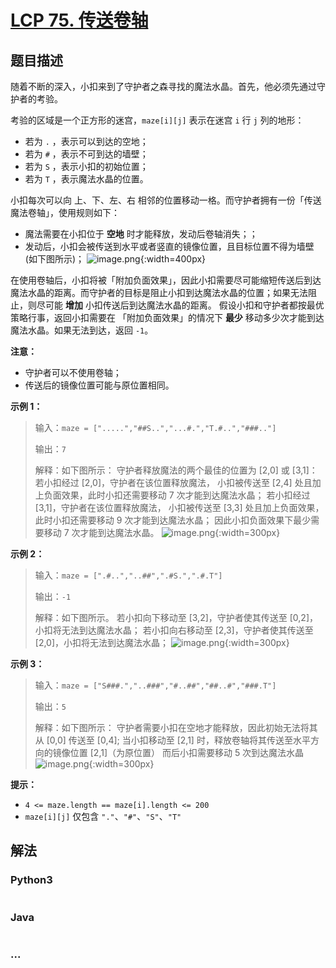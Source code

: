 # [LCP 75. 传送卷轴](https://leetcode.cn/problems/rdmXM7)

## 题目描述

<!-- 这里写题目描述 -->

随着不断的深入，小扣来到了守护者之森寻找的魔法水晶。首先，他必须先通过守护者的考验。

考验的区域是一个正方形的迷宫，`maze[i][j]` 表示在迷宫 `i` 行 `j` 列的地形：
- 若为 `.` ，表示可以到达的空地；
- 若为 `#` ，表示不可到达的墙壁；
- 若为 `S` ，表示小扣的初始位置；
- 若为 `T` ，表示魔法水晶的位置。

小扣每次可以向 上、下、左、右 相邻的位置移动一格。而守护者拥有一份「传送魔法卷轴」，使用规则如下：
- 魔法需要在小扣位于 **空地** 时才能释放，发动后卷轴消失；；
- 发动后，小扣会被传送到水平或者竖直的镜像位置，且目标位置不得为墙壁(如下图所示)；
![image.png](https://fastly.jsdelivr.net/gh/doocs/leetcode@main/lcp/LCP%2075.%20%E4%BC%A0%E9%80%81%E5%8D%B7%E8%BD%B4/images/1681789509-wTekFu-image.png){:width=400px}

在使用卷轴后，小扣将被「附加负面效果」，因此小扣需要尽可能缩短传送后到达魔法水晶的距离。而守护者的目标是阻止小扣到达魔法水晶的位置；如果无法阻止，则尽可能 **增加** 小扣传送后到达魔法水晶的距离。
假设小扣和守护者都按最优策略行事，返回小扣需要在 「附加负面效果」的情况下 **最少** 移动多少次才能到达魔法水晶。如果无法到达，返回 `-1`。

**注意：**
- 守护者可以不使用卷轴；
- 传送后的镜像位置可能与原位置相同。

**示例 1：**
>输入：`maze = [".....","##S..","...#.","T.#..","###.."]`
>
>输出：`7`
>
>解释：如下图所示：
>守护者释放魔法的两个最佳的位置为 [2,0] 或 [3,1]：
>若小扣经过 [2,0]，守护者在该位置释放魔法，
>小扣被传送至 [2,4] 处且加上负面效果，此时小扣还需要移动 7 次才能到达魔法水晶；
>若小扣经过 [3,1]，守护者在该位置释放魔法，
>小扣被传送至 [3,3] 处且加上负面效果，此时小扣还需要移动 9 次才能到达魔法水晶；
>因此小扣负面效果下最少需要移动 7 次才能到达魔法水晶。
![image.png](https://fastly.jsdelivr.net/gh/doocs/leetcode@main/lcp/LCP%2075.%20%E4%BC%A0%E9%80%81%E5%8D%B7%E8%BD%B4/images/1681714676-gksEMT-image.png){:width=300px}


**示例 2：**
>输入：`maze = [".#..","..##",".#S.",".#.T"]`
>
>输出：`-1`
>
>解释：如下图所示。
>若小扣向下移动至 [3,2]，守护者使其传送至 [0,2]，小扣将无法到达魔法水晶；
>若小扣向右移动至 [2,3]，守护者使其传送至 [2,0]，小扣将无法到达魔法水晶；
![image.png](https://fastly.jsdelivr.net/gh/doocs/leetcode@main/lcp/LCP%2075.%20%E4%BC%A0%E9%80%81%E5%8D%B7%E8%BD%B4/images/1681714693-LsxKAh-image.png){:width=300px}


**示例 3：**
>输入：`maze = ["S###.","..###","#..##","##..#","###.T"]`
>
>输出：`5`
>
>解释：如下图所示：
>守护者需要小扣在空地才能释放，因此初始无法将其从 [0,0] 传送至 [0,4];
>当小扣移动至 [2,1] 时，释放卷轴将其传送至水平方向的镜像位置 [2,1]（为原位置）
>而后小扣需要移动 5 次到达魔法水晶
![image.png](https://fastly.jsdelivr.net/gh/doocs/leetcode@main/lcp/LCP%2075.%20%E4%BC%A0%E9%80%81%E5%8D%B7%E8%BD%B4/images/1681800985-KrSdru-image.png){:width=300px}

**提示：**
- `4 <= maze.length == maze[i].length <= 200`
- `maze[i][j]` 仅包含 `"."`、`"#"`、`"S"`、`"T"`

## 解法

<!-- 这里可写通用的实现逻辑 -->

<!-- tabs:start -->

### **Python3**

<!-- 这里可写当前语言的特殊实现逻辑 -->

```python

```

### **Java**

<!-- 这里可写当前语言的特殊实现逻辑 -->

```java

```

### **...**

```

```

<!-- tabs:end -->
